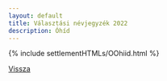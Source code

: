 ```yaml
---
layout: default
title: Választási névjegyzék 2022
description: Óhíd
---
```


{% include settlementHTMLs/OOhiid.html %}

[Vissza](./)